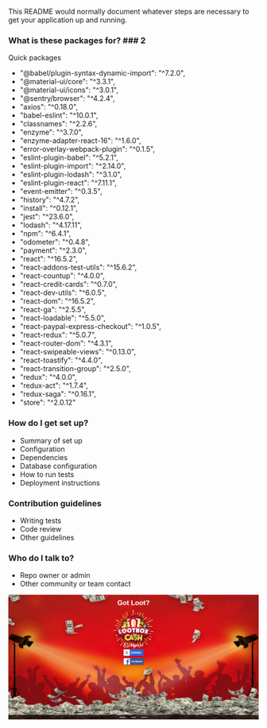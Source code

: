 
This README would normally document whatever steps are necessary to get your application up and running. 

### What is these packages for? ### 2

 Quick packages

*    "@babel/plugin-syntax-dynamic-import": "^7.2.0",
*    "@material-ui/core": "^3.3.1",
*    "@material-ui/icons": "^3.0.1",
*    "@sentry/browser": "^4.2.4",
*    "axios": "^0.18.0",
*    "babel-eslint": "^10.0.1",
*    "classnames": "^2.2.6",
*    "enzyme": "^3.7.0",
*    "enzyme-adapter-react-16": "^1.6.0",
*    "error-overlay-webpack-plugin": "^0.1.5",
*    "eslint-plugin-babel": "^5.2.1",
*    "eslint-plugin-import": "^2.14.0",
*    "eslint-plugin-lodash": "^3.1.0",
*    "eslint-plugin-react": "^7.11.1",
*    "event-emitter": "^0.3.5",
*    "history": "^4.7.2",
*    "install": "^0.12.1",
*    "jest": "^23.6.0",
*    "lodash": "^4.17.11",
*    "npm": "^6.4.1",
*    "odometer": "^0.4.8",
*    "payment": "^2.3.0",
*    "react": "^16.5.2",
*    "react-addons-test-utils": "^15.6.2",
*    "react-countup": "^4.0.0",
*    "react-credit-cards": "^0.7.0",
*    "react-dev-utils": "^6.0.5",
*    "react-dom": "^16.5.2",
*    "react-ga": "^2.5.5",
*    "react-loadable": "^5.5.0",
*    "react-paypal-express-checkout": "^1.0.5",
*    "react-redux": "^5.0.7",
*    "react-router-dom": "^4.3.1",
*    "react-swipeable-views": "^0.13.0",
*    "react-toastify": "^4.4.0",
*    "react-transition-group": "^2.5.0",
*    "redux": "^4.0.0",
*    "redux-act": "^1.7.4",
*    "redux-saga": "^0.16.1",
*    "store": "^2.0.12"

### How do I get set up? ###

* Summary of set up
* Configuration
* Dependencies
* Database configuration
* How to run tests
* Deployment instructions

### Contribution guidelines ###

* Writing tests
* Code review
* Other guidelines

### Who do I talk to? ###

* Repo owner or admin
* Other community or team contact

<img src='screenshots/demoImage.png' >
